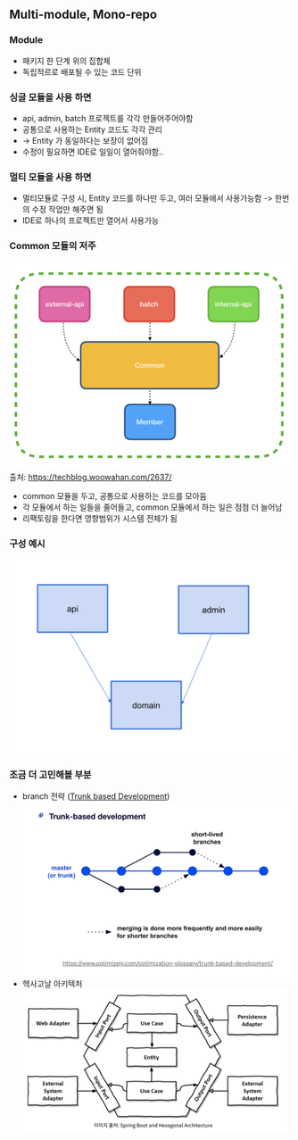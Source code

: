 ## Multi-module, Mono-repo

### Module

- 패키지 한 단계 위의 집합체
- 독립적르로 배포될 수 있는 코드 단위

### 싱글 모듈을 사용 하면

- api, admin, batch 프로젝트를 각각 만들어주어야함
- 공통으로 사용하는 Entity 코드도 각각 관리
- -> Entity 가 동일하다는 보장이 없어짐
- 수정이 필요하면 IDE로 일일이 열어줘야함..

### 멀티 모듈을 사용 하면

- 멀티모듈로 구성 시, Entity 코드를 하나만 두고, 여러 모듈에서 사용가능함 -> 한번의 수정 작업만 해주면 됨
- IDE로 하나의 프로젝트만 열어서 사용가능

### Common 모듈의 저주

![Alt text](../../image/common-module-image.png)
출처: https://techblog.woowahan.com/2637/

- common 모듈을 두고, 공통으로 사용하는 코드를 모아둠
- 각 모듈에서 하는 일들을 줄어들고, common 모듈에서 하는 일은 점점 더 늘어남
- 리팩토링을 한다면 영향범위가 시스템 전체가 됨

### 구성 예시

![Alt text](../../image/module-image.png)

### 조금 더 고민해볼 부분

- branch 전략 ([Trunk based Development](https://trunkbaseddevelopment.com/))
  ![Alt text](../../image/trunk-based-development.png)
- 헥사고날 아키텍처
  ![Alt text](../../image/hexagonal-architecture.png)
